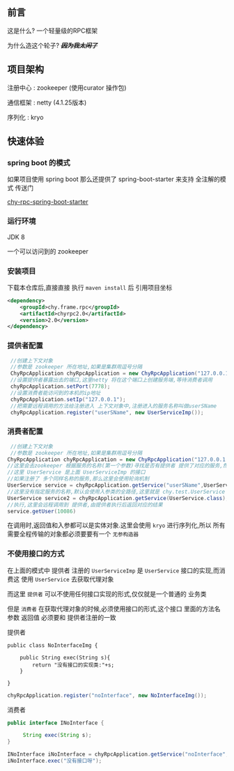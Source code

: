 ## 前言

这是什么?  一个轻量级的RPC框架

为什么造这个轮子? ***~~因为我太闲了~~*** 

## 项目架构
 注册中心 : zookeeper  (使用curator 操作包)
 
 通信框架 : netty  (4.1.25版本)
 
 序列化 :  kryo  
 
[foryou]: readmeImg/qy.png



## 快速体验

### spring boot 的模式
如果项目使用 spring boot 那么还提供了 spring-boot-starter 来支持 全注解的模式
传送门

[chy-rpc-spring-boot-starter](https://github.com/cao2068959/rpc-starter "")


### 运行环境
JDK 8

一个可以访问到的 zookeeper

### 安装项目

下载本仓库后,直接直接 执行 `maven install` 后 引用项目坐标
```xml
<dependency>
    <groupId>chy.frame.rpc</groupId>
    <artifactId>chyrpc2.0</artifactId>
    <version>2.0</version>
</dependency>
```

### 提供者配置

```java
 //创建上下文对象
 //参数是 zookeeper 所在地址,如果是集群用逗号分隔
 ChyRpcApplication chyRpcApplication = new ChyRpcApplication("127.0.0.1:2181");
 //设置提供者暴露出去的端口,这里netty 将在这个端口上创建服务端,等待消费者调用
 chyRpcApplication.setPort(7778);
 //设置消费者能访问到的本机的ip地址
 chyRpcApplication.setIp("127.0.0.1");
 //把需要远程调用的方法给注册进入 上下文对象中,注册进入的服务名称叫做userSName
 chyRpcApplication.register("userSName", new UserServiceImp());

```

### 消费者配置
```java
 //创建上下文对象
 //参数是 zookeeper 所在地址,如果是集群用逗号分隔
ChyRpcApplication chyRpcApplication = new ChyRpcApplication("127.0.0.1:2181");
//这里会去zookeeper 根据服务的名称(第一个参数)寻找是否有提供者 提供了对应的服务,然后生成代理对象
//这里 UserService 是上面 UserServiceImp 的接口
//如果注册了 多个同样名称的服务,那么这里会使用轮询机制
UserService service = chyRpcApplication.getService("userSName",UserService.class);
//这里没有指定服务的名称,默认会使用入参类的全路径,这里就是 chy.test.UserService
UserService service2 = chyRpcApplication.getService(UserService.class);
//执行,这里会远程调用到 提供者,由提供者执行后返回对应的结果
service.getUser(10086)

```

在调用时,返回值和入参都可以是实体对象.这里会使用 `kryo` 进行序列化,所以 所有需要全程传输的对象都必须要要有一个 `无参构造器`

### 不使用接口的方式
在上面的模式中 提供者 注册的 `UserServiceImp` 是 `UserService` 接口的实现,而消费这 使用 `UserService` 去获取代理对象

而这里 `提供者` 可以不使用任何接口实现的形式,仅仅就是一个普通的 业务类
 
但是 `消费者` 在获取代理对象的时候,必须使用接口的形式,这个接口 里面的方法名 参数 返回值 必须要和 提供者注册的一致

提供者
```
public class NoInterfaceImg {

    public String exec(String s){
        return "没有接口的实现类:"+s;
    }

}

```

```java
chyRpcApplication.register("noInterface", new NoInterfaceImg());
```

消费者
```java
public interface INoInterface {

     String exec(String s);
}
```
```java
INoInterface iNoInterface = chyRpcApplication.getService("noInterface",INoInterface.class);
iNoInterface.exec("没有接口呀");
```
